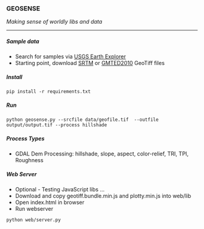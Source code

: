 ### GEOSENSE
_Making sense of worldly libs and data_

---

##### Sample data
- Search for samples via [USGS Earth Explorer](https://earthexplorer.usgs.gov/)
- Starting point, download [SRTM](https://lta.cr.usgs.gov/SRTM1Arc) or [GMTED2010](https://lta.cr.usgs.gov/GMTED2010) GeoTiff files

##### Install
```
pip install -r requirements.txt
```

##### Run
```
python geosense.py --srcfile data/geofile.tif  --outfile output/output.tif --process hillshade
```

##### Process Types
- GDAL Dem Processing: hillshade, slope, aspect, color-relief, TRI, TPI, Roughness

##### Web Server
- Optional - Testing JavaScript libs ...
- Download and copy geotiff.bundle.min.js and plotty.min.js into web/lib
- Open index.html in browser
- Run webserver

```
python web/server.py
```